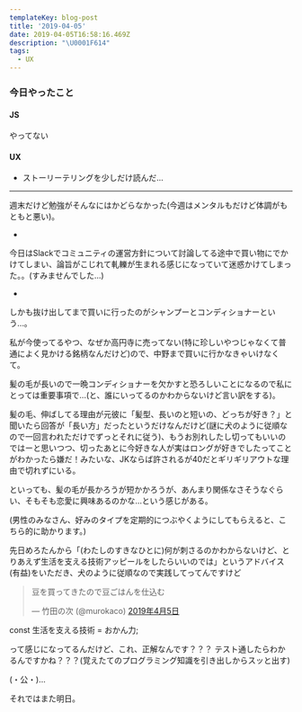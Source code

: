 ```yaml
---
templateKey: blog-post
title: '2019-04-05'
date: 2019-04-05T16:58:16.469Z
description: "\U0001F614"
tags:
  - UX
---
```

### 今日やったこと
#### JS

やってない

#### UX
* ストーリーテリングを少しだけ読んだ…

------

週末だけど勉強がそんなにはかどらなかった(今週はメンタルもだけど体調がもともと悪い)。

*

今日はSlackでコミュニティの運営方針について討論してる途中で買い物にでかけてしまい、論旨がこじれて軋轢が生まれる感じになっていて迷惑かけてしまった。。(すみませんでした…)

*

しかも抜け出してまで買いに行ったのがシャンプーとコンディショナーという…。

私が今使ってるやつ、なぜか高円寺に売ってない(特に珍しいやつじゃなくて普通によく見かける銘柄なんだけど)ので、中野まで買いに行かなきゃいけなくて。

髪の毛が長いので一晩コンディショナーを欠かすと恐ろしいことになるので私にとっては重要事項で…(と、誰にいってるのかわからないけど言い訳をする)。

髪の毛、伸ばしてる理由が元彼に「髪型、長いのと短いの、どっちが好き？」と聞いたら回答が「長い方」だったというだけなんだけど(謎に犬のように従順なので一回言われただけでずっとそれに従う)、もうお別れしたし切ってもいいのではーと思いつつ、切ったあとに今好きな人が実はロングが好きでしたってことがわかったら嫌だ！みたいな、JKならば許されるが40だとギリギリアウトな理由で切れずにいる。

といっても、髪の毛が長かろうが短かかろうが、あんまり関係なさそうなぐらい、そもそも恋愛に興味あるのかな…という感じがある。

(男性のみなさん、好みのタイプを定期的につぶやくようにしてもらえると、こちら的に助かります。)


先日めろたんから「(わたしのすきなひとに)何が刺さるのかわからないけど、とりあえず生活を支える技術アッピールをしたらいいのでは」というアドバイス(有益)をいただき、犬のように従順なので実践してってんですけど

<blockquote class="twitter-tweet" data-lang="ja"><p lang="ja" dir="ltr">豆を買ってきたので豆ごはんを仕込む</p>&mdash; 竹田の次 (@murokaco) <a href="https://twitter.com/murokaco/status/1114152330545336320?ref_src=twsrc%5Etfw">2019年4月5日</a></blockquote>
<script async src="https://platform.twitter.com/widgets.js" charset="utf-8"></script>

const 生活を支える技術 = おかん力;

って感じになってるんだけど、これ、正解なんです？？？
テスト通したらわかるんですかね？？？(覚えたてのプログラミング知識を引き出しからスッと出す)


(・公・)…


それではまた明日。


